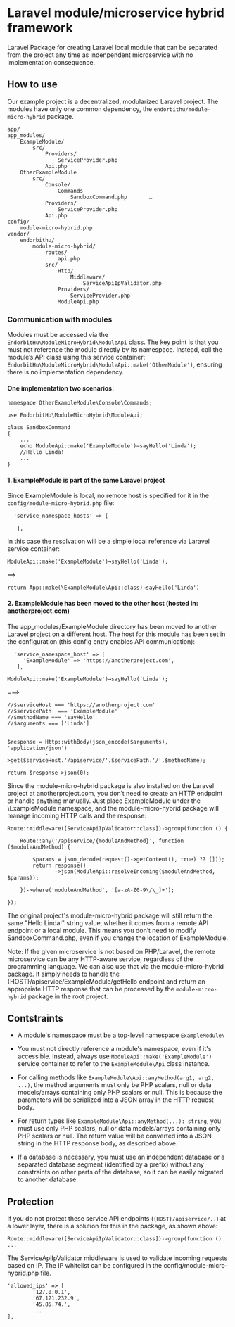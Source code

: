 # Laravel module/microservice hybrid framework
Laravel Package for creating Laravel local module that can be separated from the project any time as indenpendent microservice with no implementation consequence.

## How to use

Our example project is a decentralized, modularized Laravel project. The modules have only one common dependency, the `endorbithu/module-micro-hybrid` package. 
```
app/
app_modules/
    ExampleModule/        
        src/            
            Providers/
                ServiceProvider.php
            Api.php
    OtherExampleModule        
        src/     
            Console/
                Commands
                    SandboxCommand.php       …            
            Providers/                
                ServiceProvider.php            
            Api.php
config/    
    module-micro-hybrid.php    
vendor/    
    endorbithu/        
        module-micro-hybrid/  
            routes/
                api.php          
            src/
                Http/
                    Middleware/
                        ServiceApiIpValidator.php  
                Providers/                
                    ServiceProvider.php                                         
                ModuleApi.php
```
### Communication with modules

Modules must be accessed via the `EndorbitHu\ModuleMicroHybrid\ModuleApi` class. The key point is that you must not reference the module directly by its namespace. Instead, call the module’s API class using this service container: `EndorbitHu\ModuleMicroHybrid\ModuleApi::make('OtherModule')`, ensuring there is no implementation dependency.

#### One implementation two scenarios:
```
namespace OtherExampleModule\Console\Commands;

use EndorbitHu\ModuleMicroHybrid\ModuleApi;

class SandboxCommand
{
    ...
    echo ModuleApi::make('ExampleModule')→sayHello('Linda');
    //Hello Linda!
    ...
}
```

#### 1. ExampleModule is part of the same Laravel project

Since ExampleModule is local, no remote host is specified for it in the `config/module-micro-hybrid.php` file:
```
  'service_namespace_hosts' => [      

   ],
```
In this case the resolvation will be a simple local reference via Laravel service container:
```
ModuleApi::make('ExampleModule')→sayHello('Linda');
```

==>

```
return App::make(\ExampleModule\Api::class)→sayHello('Linda')
```

#### 2. ExampleModule has been moved to the other host (hosted in: anotherproject.com) 

The app_modules/ExampleModule directory has been moved to another Laravel project on a different host. The host for this module has been set in the configuration (this config entry enables API communication):
```
  'service_namespace_host' => [      
     'ExampleModule' => 'https://anotherproject.com',  
   ],
```

```
ModuleApi::make('ExampleModule')→sayHello('Linda');
```

===>

```
//$serviceHost === 'https://anotherproject.com'
//$servicePath  === 'ExampleModule' 
//$methodName === 'sayHello'
//$arguments === ['Linda']


$response = Http::withBody(json_encode($arguments), 'application/json')
            ->get($serviceHost.'/apiservice/'.$servicePath.'/'.$methodName);
        
return $response->json(0);
```

Since the module-micro-hybrid package is also installed on the Laravel project at anotherproject.com, you don’t need to create an HTTP endpoint or handle anything manually. Just place ExampleModule under the \ExampleModule namespace, and the module-micro-hybrid package will manage incoming HTTP calls and the response:

```
Route::middleware([ServiceApiIpValidator::class])->group(function () {

    Route::any('/apiservice/{moduleAndMethod}', function ($moduleAndMethod) {

        $params = json_decode(request()->getContent(), true) ?? []));
        return response()
               ->json(ModuleApi::resolveIncoming($moduleAndMethod, $params));
       
    })->where('moduleAndMethod', '[a-zA-Z0-9\/\_]+');

});
```
The original project's module-micro-hybrid package will still return the same "Hello Linda!" string value, whether it comes from a remote API endpoint or a local module. This means you don’t need to modify SandboxCommand.php, even if you change the location of ExampleModule.  

Note: If the given microservice is not based on PHP/Laravel, the remote microservice can be any HTTP-aware service, regardless of the programming language. We can also use that via the module-micro-hybrid package. It simply needs to handle the {HOST}/apiservice/ExampleModule/getHello endpoint and return an appropriate HTTP response that can be processed by the `module-micro-hybrid` package in the root project.

## Contstraints
- A module's namespace must be a top-level namespace `ExampleModule\`

- You must not directly reference a module's namespace, even if it's accessible. Instead, always use `ModuleApi::make('ExampleModule')` service container to refer to the `ExampleModule\Api` class instance. 

- For calling methods like `ExampleModule\Api::anyMethod(arg1, arg2, ...)`, the method arguments must only be PHP scalars, null or data models/arrays containing only PHP scalars or null. This is because the parameters will be serialized into a JSON array in the HTTP request body.

- For return types like `ExampleModule\Api::anyMethod(...): string`, you must use only PHP scalars, null or data models/arrays containing only PHP scalars or null. The return value will be converted into a JSON string in the HTTP response body, as described above.

- If a database is necessary, you must use an independent database or a separated database segment (identified by a prefix) without any constraints on other parts of the database, so it can be easily migrated to another database.

## Protection

If you do not protect these service API endpoints (`{HOST}/apiservice/..`) at a lower layer, there is a solution for this in the package, as shown above:
```
Route::middleware([ServiceApiIpValidator::class])->group(function ()  ...
```
The ServiceApiIpValidator middleware is used to validate incoming requests based on IP. The IP whitelist can be configured in the config/module-micro-hybrid.php file.
```
'allowed_ips' => [
        '127.0.0.1', 
        '67.121.232.9', 
        '45.85.74.', 
        ...
],
```
